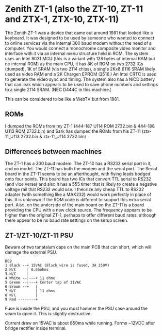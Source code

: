 # Zenith ZT-1 (also the ZT-10, ZT-11 and ZTX-1, ZTX-10, ZTX-11)

The Zenith ZT-1 was a device that came out around 1981 that looked like a keyboard. It was designed to be used by someone who wanted to connect to online services via the internal 300 baud modem without the need of a computer. You would connect a monochrome composite video monitor and interface with it via an internal menu structure held in ROM. The system uses an Intel 8031 MCU (this is a variant with 128 bytes of internal RAM but no internal ROM) as the main CPU, it has 8K of ROM on two 2732 ICs (dumped), 1K of SRAM (via two 2114 chips), a single 2Kx8 6116 SRAM likely used as video RAM and a 2K Chargen EPROM (2516.) An Intel CRTC is used to generate the video sync and timing. The system also has a NiCD battery that can leak which appears to be used to save phone numbers and settings to a single 2114 SRAM. (NEC D444C in this machine.)

This can be considered to be like a WebTV but from 1981.

## ROMs

I dumped the ROMs from my ZT-1 (444-187 U114 ROM 2732.bin & 444-188 U113 ROM 2732.bin) and Sark has dumped the ROMs from his ZT-11 (ztx-11_U113 2732.bin & ztx-11_U114 2732.bin)

## Differences between machines

The ZT-1 has a 300 baud modem. The ZT-10 has a RS232 serial port in it, and no model. The ZT-11 has both the modem and the serial port. The Serial board in the ZT-11 seems to be an afterthought, with flying leads bodged onto four points. This board has two ICs that convert TTL serial to RS232 (and vice verse) and also it has a 555 timer that is likely to create a negative voltage rail that RS232 would use. I theorize any cheap TTL to RS232 adapter (with something like a MAX232) would work perfectly in place of this.  It is unknown if the ROM code is different to support this extra serial port. Also, on the underside of the main board on the ZT-11 is a board providing the CPU with a new clock source. The frequency appears to be higher than the original ZT-1, perhaps to offer different baud rates, although there appear to be no baud rate settings on the setup screen.

## ZT-1/ZT-10/ZT-11 PSU

Beware of two tanatalum caps on the main PCB that can short, which will damage the external PSU.

```
DE9
1 Black --+ 15VAC (Black wire is fused, 3A 250V) 
2 N/C     | 0.66ohms
3 N/C     |
4 White --|---+ 11 ohmx
5 Green --|---+ Center tap of 31VAC
6 Brown --+   |
7 N/C         | 11 ohms
8 N/C         |
9 Red --------+
```
Fuse is inside the PSU, and you must hammer the PSU case around the seam to open it. This is slightly destructive.

Current draw on 15VAC is about 850ma while running. Forms ~12VDC after bridge rectifier inside terminal.
